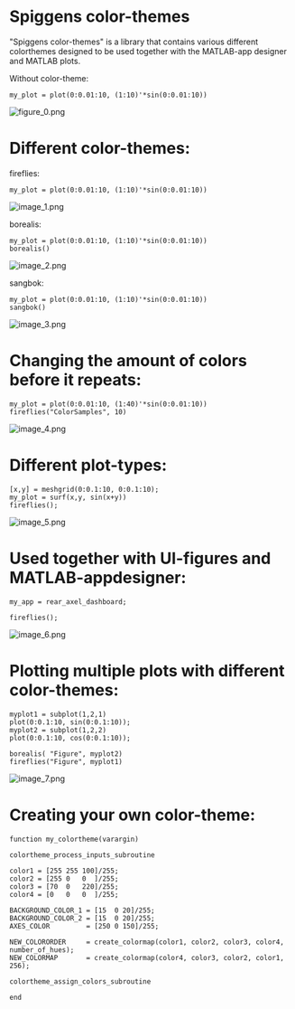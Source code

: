 # Spiggens color-themes
  

"Spiggens color-themes" is a library that contains various different colorthemes designed to be used together with the MATLAB-app designer and MATLAB plots.

  

Without color-theme:

```matlab:Code
my_plot = plot(0:0.01:10, (1:10)'*sin(0:0.01:10))
```

![figure_0.png](https://github.com/spiggen/MATLAB_color_themes/blob/master/Documentation/ouch_my_eyes.png)



# Different color-themes:
  

fireflies:

```matlab:Code
my_plot = plot(0:0.01:10, (1:10)'*sin(0:0.01:10))
```


![image_1.png](https://github.com/spiggen/MATLAB_color_themes/blob/master/Documentation/fireflies_sample.png)

borealis:

```matlab:Code
my_plot = plot(0:0.01:10, (1:10)'*sin(0:0.01:10))
borealis()
```

![image_2.png](https://github.com/spiggen/MATLAB_color_themes/blob/master/Documentation/borealis_sample.png)

sangbok:

```matlab:Code
my_plot = plot(0:0.01:10, (1:10)'*sin(0:0.01:10))
sangbok()
```

  

![image_3.png]([Documentation_media/image_3.png](https://github.com/spiggen/MATLAB_color_themes/blob/master/Documentation/sangbok_sample.png))

  
  
# Changing the amount of colors before it repeats:

```matlab:Code
my_plot = plot(0:0.01:10, (1:40)'*sin(0:0.01:10))
fireflies("ColorSamples", 10)
```

  

![image_4.png]([Documentation_media/image_4.png](https://github.com/spiggen/MATLAB_color_themes/blob/master/Documentation/colorsamples_sample.png))

  
# Different plot-types:

```matlab:Code
[x,y] = meshgrid(0:0.1:10, 0:0.1:10);
my_plot = surf(x,y, sin(x+y))
fireflies();
```

  

![image_5.png](https://github.com/spiggen/MATLAB_color_themes/blob/master/Documentation/3dplot_sample.png)

# Used together with UI-figures and MATLAB-appdesigner:

```matlab:Code
my_app = rear_axel_dashboard;

fireflies();

```

![image_6.png](https://github.com/spiggen/MATLAB_color_themes/blob/master/Documentation/Sk%C3%A4rmbild%202023-10-06%20174034.png)

  
  
# Plotting multiple plots with different color-themes:

```matlab:Code
myplot1 = subplot(1,2,1)
plot(0:0.1:10, sin(0:0.1:10));
myplot2 = subplot(1,2,2)
plot(0:0.1:10, cos(0:0.1:10));

borealis( "Figure", myplot2)
fireflies("Figure", myplot1)
```

  
  

![image_7.png](https://github.com/spiggen/MATLAB_color_themes/blob/master/Documentation/Sk%C3%A4rmbild%202023-10-06%20174212.png)

  
  
# Creating your own color-theme:
  

```matlab:Code
function my_colortheme(varargin)

colortheme_process_inputs_subroutine

color1 = [255 255 100]/255;
color2 = [255 0   0  ]/255;
color3 = [70  0   220]/255;
color4 = [0   0   0  ]/255;

BACKGROUND_COLOR_1 = [15  0 20]/255;
BACKGROUND_COLOR_2 = [15  0 20]/255;
AXES_COLOR         = [250 0 150]/255;

NEW_COLORORDER     = create_colormap(color1, color2, color3, color4, number_of_hues);
NEW_COLORMAP       = create_colormap(color4, color3, color2, color1, 256);

colortheme_assign_colors_subroutine

end
```
